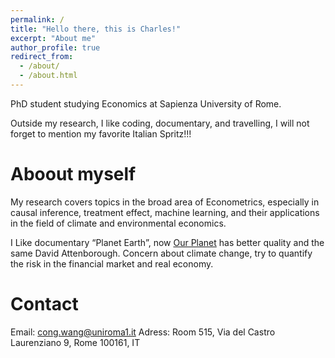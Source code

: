 ```yaml
---
permalink: /
title: "Hello there, this is Charles!"
excerpt: "About me"
author_profile: true
redirect_from: 
  - /about/
  - /about.html
---
```


PhD student studying Economics at Sapienza University of Rome.

Outside my research, I like coding, documentary, and travelling, I will not forget to mention my favorite Italian Spritz!!!

Aboout myself
======
My research covers topics in the broad area of Econometrics, especially in causal inference, treatment effect, machine learning, and their applications in the field of climate and environmental economics.

I Like documentary “Planet Earth”, now [Our Planet](https://www.ourplanet.com/en/) has better quality and the same David Attenborough. Concern about climate change, try to quantify the risk in the financial market and real economy.

Contact
======
Email: cong.wang@uniroma1.it
Adress: Room 515, Via del Castro Laurenziano 9, Rome 100161, IT